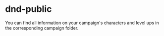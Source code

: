 # dnd-public

You can find all information on your campaign's characters and level ups in the corresponding campaign folder.

